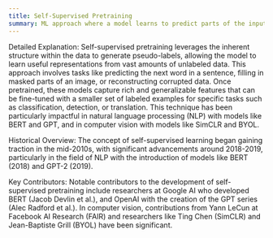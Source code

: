 ```yaml
---
title: Self-Supervised Pretraining
summary: ML approach where a model learns to predict parts of the input data from other parts without requiring labeled data, which is then fine-tuned on downstream tasks.
---
```

Detailed Explanation:
Self-supervised pretraining leverages the inherent structure within the data to generate pseudo-labels, allowing the model to learn useful representations from vast amounts of unlabeled data. This approach involves tasks like predicting the next word in a sentence, filling in masked parts of an image, or reconstructing corrupted data. Once pretrained, these models capture rich and generalizable features that can be fine-tuned with a smaller set of labeled examples for specific tasks such as classification, detection, or translation. This technique has been particularly impactful in natural language processing (NLP) with models like BERT and GPT, and in computer vision with models like SimCLR and BYOL.

Historical Overview:
The concept of self-supervised learning began gaining traction in the mid-2010s, with significant advancements around 2018-2019, particularly in the field of NLP with the introduction of models like BERT (2018) and GPT-2 (2019).

Key Contributors:
Notable contributors to the development of self-supervised pretraining include researchers at Google AI who developed BERT (Jacob Devlin et al.), and OpenAI with the creation of the GPT series (Alec Radford et al.). In computer vision, contributions from Yann LeCun at Facebook AI Research (FAIR) and researchers like Ting Chen (SimCLR) and Jean-Baptiste Grill (BYOL) have been significant.